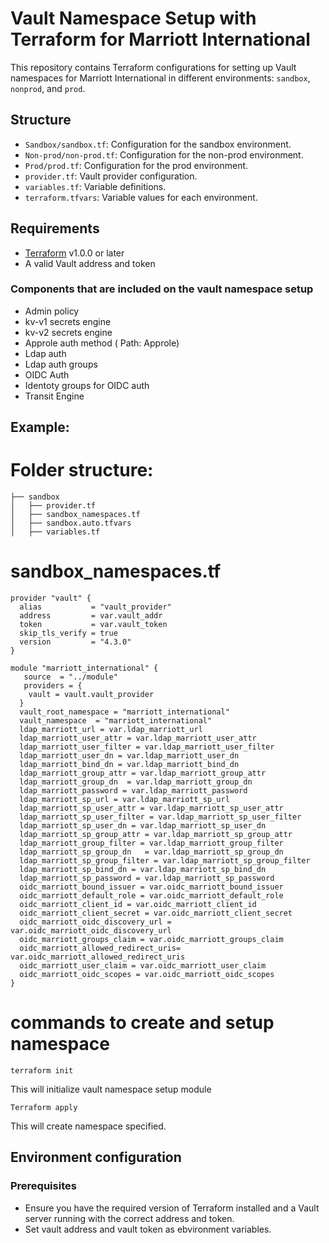 # Vault Namespace Setup with Terraform for Marriott International

This repository contains Terraform configurations for setting up Vault namespaces for Marriott International in different environments: `sandbox`, `nonprod`, and `prod`.

## Structure

- `Sandbox/sandbox.tf`: Configuration for the sandbox environment.
- `Non-prod/non-prod.tf`: Configuration for the non-prod environment.
- `Prod/prod.tf`: Configuration for the prod environment.
- `provider.tf`: Vault provider configuration.
- `variables.tf`: Variable definitions.
- `terraform.tfvars`: Variable values for each environment.

## Requirements

- [Terraform](https://www.terraform.io/downloads.html) v1.0.0 or later
- A valid Vault address and token

### Components that are included on the vault namespace setup

- Admin policy
- kv-v1 secrets engine
- kv-v2 secrets engine
- Approle auth method ( Path: Approle)
- Ldap auth
- Ldap auth groups
- OIDC Auth
- Identoty groups for OIDC auth
- Transit Engine

## Example:

# Folder structure:

```
├── sandbox
│   ├── provider.tf
│   ├── sandbox_namespaces.tf
│   ├── sandbox.auto.tfvars
│   ├── variables.tf
```

# sandbox_namespaces.tf

```
provider "vault" {
  alias           = "vault_provider"
  address         = var.vault_addr
  token           = var.vault_token
  skip_tls_verify = true
  version         = "4.3.0"
}

module "marriott_international" {
   source  = "../module"
   providers = {
    vault = vault.vault_provider
  }
  vault_root_namespace = "marriott_international"
  vault_namespace  = "marriott_international"
  ldap_marriott_url = var.ldap_marriott_url
  ldap_marriott_user_attr = var.ldap_marriott_user_attr
  ldap_marriott_user_filter = var.ldap_marriott_user_filter
  ldap_marriott_user_dn = var.ldap_marriott_user_dn
  ldap_marriott_bind_dn = var.ldap_marriott_bind_dn
  ldap_marriott_group_attr = var.ldap_marriott_group_attr
  ldap_marriott_group_dn  = var.ldap_marriott_group_dn
  ldap_marriott_password = var.ldap_marriott_password
  ldap_marriott_sp_url = var.ldap_marriott_sp_url
  ldap_marriott_sp_user_attr = var.ldap_marriott_sp_user_attr
  ldap_marriott_sp_user_filter = var.ldap_marriott_sp_user_filter
  ldap_marriott_sp_user_dn = var.ldap_marriott_sp_user_dn
  ldap_marriott_sp_group_attr = var.ldap_marriott_sp_group_attr
  ldap_marriott_group_filter = var.ldap_marriott_group_filter
  ldap_marriott_sp_group_dn   = var.ldap_marriott_sp_group_dn
  ldap_marriott_sp_group_filter = var.ldap_marriott_sp_group_filter
  ldap_marriott_sp_bind_dn = var.ldap_marriott_sp_bind_dn
  ldap_marriott_sp_password = var.ldap_marriott_sp_password
  oidc_marriott_bound_issuer = var.oidc_marriott_bound_issuer
  oidc_marriott_default_role = var.oidc_marriott_default_role
  oidc_marriott_client_id = var.oidc_marriott_client_id
  oidc_marriott_client_secret = var.oidc_marriott_client_secret
  oidc_marriott_oidc_discovery_url = var.oidc_marriott_oidc_discovery_url
  oidc_marriott_groups_claim = var.oidc_marriott_groups_claim
  oidc_marriott_allowed_redirect_uris= var.oidc_marriott_allowed_redirect_uris
  oidc_marriott_user_claim = var.oidc_marriott_user_claim
  oidc_marriott_oidc_scopes = var.oidc_marriott_oidc_scopes
}
```

# commands to create and setup namespace

```
terraform init
```
This will initialize vault namespace setup module

```
Terraform apply
```
This will create namespace specified. 

## Environment configuration

### Prerequisites

- Ensure you have the required version of Terraform installed and a Vault server running with the correct address and token. 
- Set vault address and vault token as ebvironment variables. 

